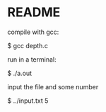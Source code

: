 # README

compile with gcc:

$ gcc depth.c

run in a terminal:

$ ./a.out

input the file and some number

$ ../input.txt 5

